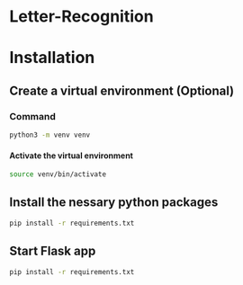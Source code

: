 # Letter-Recognition

# Installation
## Create a virtual environment (Optional)
### Command 
```bash
python3 -m venv venv
```

#### Activate the virtual environment
```bash
source venv/bin/activate 
```

## Install the nessary python packages
```bash 
pip install -r requirements.txt
```

## Start Flask app 
```bash 
pip install -r requirements.txt
```
